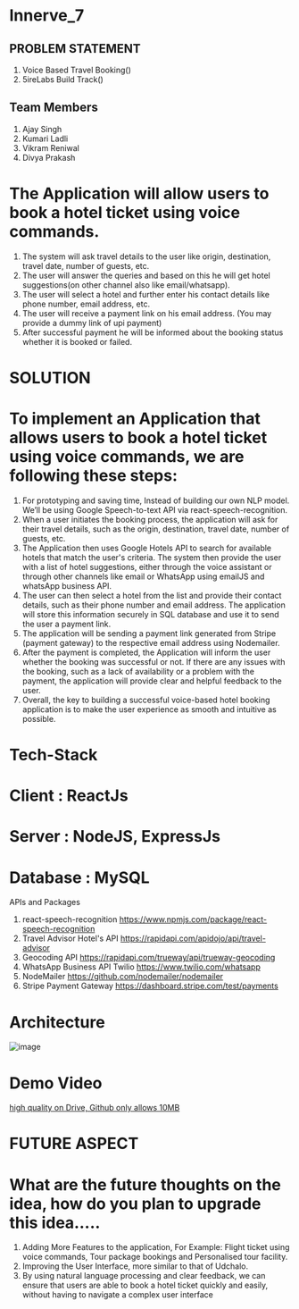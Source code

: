 # Innerve_7

## PROBLEM STATEMENT
1. Voice Based Travel Booking()
2. 5ireLabs Build Track()

## Team Members 
1. Ajay Singh 
2. Kumari Ladli 
3. Vikram Reniwal
4. Divya Prakash 

# The Application will allow users to book a hotel ticket using voice commands.
1. The system will ask travel details to the user like origin, destination, travel date, number of guests, etc.
2. The user will answer the queries and based on this he will get hotel suggestions(on other channel also like email/whatsapp).
3. The user will select a hotel and further enter his contact details like phone number, email address, etc.
4. The user will receive a payment link on his email address. (You may provide a dummy link of upi payment)
5. After successful payment he will be informed about the booking status whether it is booked or failed.

# SOLUTION

# To implement an Application that allows users to book a hotel ticket using voice commands, we are following these steps:
1. For prototyping and saving time, Instead of building our own NLP model. We’ll be using Google Speech-to-text API via react-speech-recognition.
2. When a user initiates the booking process, the application will ask for their travel details, such as the origin, destination, travel date, number of guests, etc.
3. The Application then uses Google Hotels API to search for available hotels that match the user's criteria. The system then provide the user with a list of hotel suggestions, either through the voice assistant or through other channels like email or WhatsApp using emailJS and whatsApp business API.
4. The user can then select a hotel from the list and provide their contact details, such as their phone number and email address. The application will store this information securely in SQL database and use it to send the user a payment link.
5. The application will be sending a payment link generated from Stripe (payment gateway) to the respective email address using Nodemailer.
6. After the payment is completed, the Application will inform the user whether the booking was successful or not. If there are any issues with the booking, such as a lack of availability or a problem with the payment, the application will provide clear and helpful feedback to the user.
7. Overall, the key to building a successful voice-based hotel booking application is to make the user experience as smooth and intuitive as possible.

# Tech-Stack
# Client : ReactJs
# Server : NodeJS, ExpressJs
# Database : MySQL
 APIs and Packages
1. react-speech-recognition
 https://www.npmjs.com/package/react-speech-recognition
2. Travel Advisor Hotel's API
 https://rapidapi.com/apidojo/api/travel-advisor
3. Geocoding API
 https://rapidapi.com/trueway/api/trueway-geocoding
4. WhatsApp Business API Twilio
 https://www.twilio.com/whatsapp
5. NodeMailer
 https://github.com/nodemailer/nodemailer
6. Stripe Payment Gateway
 https://dashboard.stripe.com/test/payments

# Architecture
![image](https://user-images.githubusercontent.com/93976634/224277552-7d12ae9a-5763-4c58-888a-aeec4d98af11.png)

# Demo Video
[high quality on Drive, Github only allows 10MB]()
# FUTURE ASPECT
# What are the future thoughts on the idea, how do you plan to upgrade this idea…..
1. Adding More Features to the application, For Example: Flight ticket using voice commands, Tour package bookings and Personalised tour facility.
2. Improving the User Interface, more similar to that of Udchalo.
3. By using natural language processing and clear feedback, we can ensure that users are able to book a hotel ticket quickly and easily, without having to navigate a complex user interface

